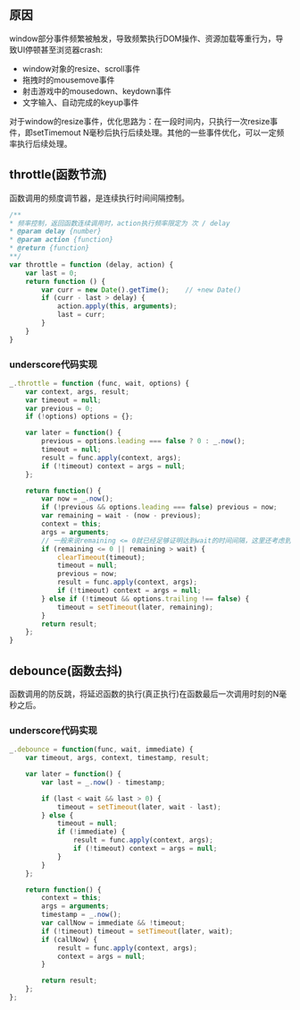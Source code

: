 ## 原因

window部分事件频繁被触发，导致频繁执行DOM操作、资源加载等重行为，导致UI停顿甚至浏览器crash:

- window对象的resize、scroll事件
- 拖拽时的mousemove事件
- 射击游戏中的mousedown、keydown事件
- 文字输入、自动完成的keyup事件

对于window的resize事件，优化思路为：在一段时间内，只执行一次resize事件，即setTimemout N毫秒后执行后续处理。其他的一些事件优化，可以一定频率执行后续处理。

## throttle(函数节流)

函数调用的频度调节器，是连续执行时间间隔控制。

```javascript
/**
* 频率控制，返回函数连续调用时，action执行频率限定为 次 / delay
* @param delay {number}
* @param action {function}
* @return {function}
**/
var throttle = function (delay, action) {
    var last = 0;
    return function () {
        var curr = new Date().getTime();    // +new Date()
        if (curr - last > delay) {
            action.apply(this, arguments);
            last = curr;
        }
    }
}
```

### underscore代码实现

```javascript
_.throttle = function (func, wait, options) {
    var context, args, result;
    var timeout = null;
    var previous = 0;
    if (!options) options = {};

    var later = function() {
        previous = options.leading === false ? 0 : _.now();
        timeout = null;
        result = func.apply(context, args);
        if (!timeout) context = args = null;
    };

    return function() {
        var now = _.now();
        if (!previous && options.leading === false) previous = now;
        var remaining = wait - (now - previous);
        context = this;
        args = arguments;
        // 一般来说remaining <= 0就已经足够证明达到wait的时间间隔，这里还考虑到客户端修改系统时间后马上执行func函数
        if (remaining <= 0 || remaining > wait) {
            clearTimeout(timeout);
            timeout = null;
            previous = now;
            result = func.apply(context, args);
            if (!timeout) context = args = null;
        } else if (!timeout && options.trailing !== false) {
            timeout = setTimeout(later, remaining);
        }
        return result;
    };
}
```

## debounce(函数去抖)

函数调用的防反跳，将延迟函数的执行(真正执行)在函数最后一次调用时刻的N毫秒之后。

### underscore代码实现

```javascript
_.debounce = function(func, wait, immediate) {
    var timeout, args, context, timestamp, result;

    var later = function() {
        var last = _.now() - timestamp;

        if (last < wait && last > 0) {
            timeout = setTimeout(later, wait - last);
        } else {
            timeout = null;
            if (!immediate) {
                result = func.apply(context, args);
                if (!timeout) context = args = null;
            }
        }
    };

    return function() {
        context = this;
        args = arguments;
        timestamp = _.now();
        var callNow = immediate && !timeout;
        if (!timeout) timeout = setTimeout(later, wait);
        if (callNow) {
            result = func.apply(context, args);
            context = args = null;
        }

        return result;
    };
};
```
